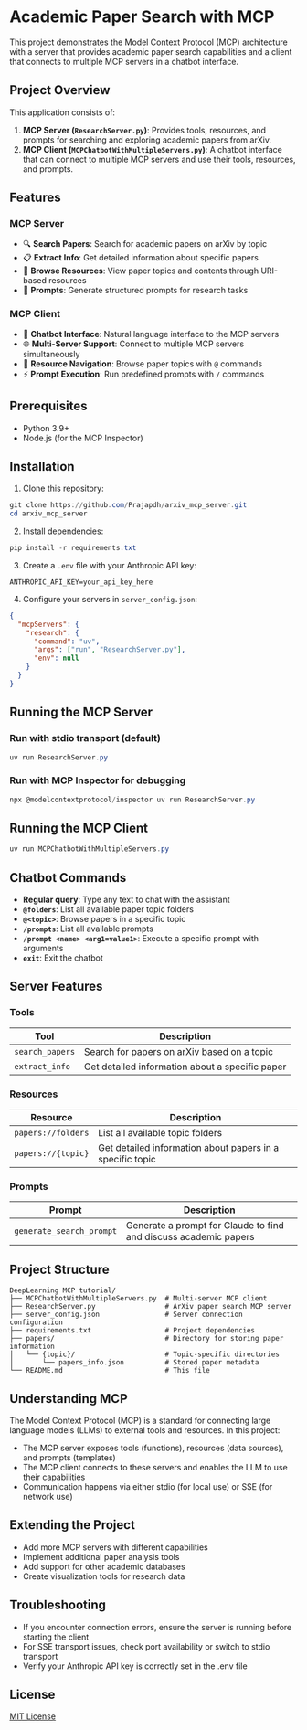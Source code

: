 # Academic Paper Search with MCP

This project demonstrates the Model Context Protocol (MCP) architecture with a server that provides academic paper search capabilities and a client that connects to multiple MCP servers in a chatbot interface.

## Project Overview

This application consists of:

1. **MCP Server (`ResearchServer.py`)**: Provides tools, resources, and prompts for searching and exploring academic papers from arXiv.
2. **MCP Client (`MCPChatbotWithMultipleServers.py`)**: A chatbot interface that can connect to multiple MCP servers and use their tools, resources, and prompts.

## Features

### MCP Server
- 🔍 **Search Papers**: Search for academic papers on arXiv by topic
- 📋 **Extract Info**: Get detailed information about specific papers
- 📂 **Browse Resources**: View paper topics and contents through URI-based resources
- 📝 **Prompts**: Generate structured prompts for research tasks

### MCP Client
- 🤖 **Chatbot Interface**: Natural language interface to the MCP servers
- 🌐 **Multi-Server Support**: Connect to multiple MCP servers simultaneously
- 🧰 **Resource Navigation**: Browse paper topics with `@` commands
- ⚡ **Prompt Execution**: Run predefined prompts with `/` commands

## Prerequisites

- Python 3.9+
- Node.js (for the MCP Inspector)

## Installation

1. Clone this repository:
```powershell
git clone https://github.com/Prajapdh/arxiv_mcp_server.git
cd arxiv_mcp_server
```

2. Install dependencies:
```powershell
pip install -r requirements.txt
```

3. Create a `.env` file with your Anthropic API key:
```
ANTHROPIC_API_KEY=your_api_key_here
```

4. Configure your servers in `server_config.json`:
```json
{
  "mcpServers": {
    "research": {
      "command": "uv",
      "args": ["run", "ResearchServer.py"],
      "env": null
    }
  }
}
```

## Running the MCP Server

### Run with stdio transport (default)
```powershell
uv run ResearchServer.py
```

### Run with MCP Inspector for debugging
```powershell
npx @modelcontextprotocol/inspector uv run ResearchServer.py
```

## Running the MCP Client

```powershell
uv run MCPChatbotWithMultipleServers.py
```

## Chatbot Commands

- **Regular query**: Type any text to chat with the assistant
- **`@folders`**: List all available paper topic folders
- **`@<topic>`**: Browse papers in a specific topic
- **`/prompts`**: List all available prompts
- **`/prompt <name> <arg1=value1>`**: Execute a specific prompt with arguments
- **`exit`**: Exit the chatbot

## Server Features

### Tools
| Tool | Description |
|------|-------------|
| `search_papers` | Search for papers on arXiv based on a topic |
| `extract_info` | Get detailed information about a specific paper |

### Resources
| Resource | Description |
|----------|-------------|
| `papers://folders` | List all available topic folders |
| `papers://{topic}` | Get detailed information about papers in a specific topic |

### Prompts
| Prompt | Description |
|--------|-------------|
| `generate_search_prompt` | Generate a prompt for Claude to find and discuss academic papers |

## Project Structure

```
DeepLearning MCP tutorial/
├── MCPChatbotWithMultipleServers.py  # Multi-server MCP client
├── ResearchServer.py                 # ArXiv paper search MCP server
├── server_config.json                # Server connection configuration
├── requirements.txt                  # Project dependencies
├── papers/                           # Directory for storing paper information
│   └── {topic}/                      # Topic-specific directories
│       └── papers_info.json          # Stored paper metadata
└── README.md                         # This file
```

## Understanding MCP

The Model Context Protocol (MCP) is a standard for connecting large language models (LLMs) to external tools and resources. In this project:

- The MCP server exposes tools (functions), resources (data sources), and prompts (templates)
- The MCP client connects to these servers and enables the LLM to use their capabilities
- Communication happens via either stdio (for local use) or SSE (for network use)

## Extending the Project

- Add more MCP servers with different capabilities
- Implement additional paper analysis tools
- Add support for other academic databases
- Create visualization tools for research data

## Troubleshooting

- If you encounter connection errors, ensure the server is running before starting the client
- For SSE transport issues, check port availability or switch to stdio transport
- Verify your Anthropic API key is correctly set in the .env file

## License

[MIT License](LICENSE)